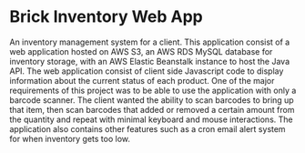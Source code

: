 # Brick Inventory Web App
An inventory management system for a client.
This application consist of a web application hosted on AWS S3, an AWS RDS MySQL database for inventory storage, with an AWS Elastic Beanstalk instance to host the Java API.
The web application consist of client side Javascript code to display information about the current status of each product. One of the major requirements of this project was 
to be able to use the application with only a barcode scanner. The client wanted the ability to scan barcodes to bring up that item, then scan barcodes that added or removed a 
certain amount from the quantity and repeat with minimal keyboard and mouse interactions. The application also contains other features such as a cron email alert system for when inventory gets too low.
